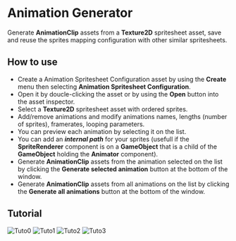 # Animation Generator

Generate **AnimationClip** assets from a **Texture2D** spritesheet asset, save and reuse the sprites mapping configuration with other similar spritesheets.

## How to use

- Create a Animation Spritesheet Configuration asset by using the **Create** menu then selecting **Animation Spritesheet Configuration**.
- Open it by doucle-clicking the asset or by using the **Open** button into the asset inspector.
- Select a **Texture2D** spritesheet asset with ordered sprites.
- Add/remove animations and modify animations names, lengths (number of sprites), framerates, looping parameters.
- You can preview each animation by selecting it on the list.
- You can add an ***internal path*** for your sprites (usefull if the **SpriteRenderer** component is on a **GameObject** that is a child of the **GameObject** holding the **Animator** component).
- Generate **AnimationClip** assets from the animation selected on the list by clicking the **Generate selected animation** button at the bottom of the window.
- Generate **AnimationClip** assets from all animations on the list by clicking the **Generate all animations** button at the bottom of the window.

## Tutorial

![Tuto0](https://kevincastejon.github.io/Unity-AnimationGenerator/Assets/KevinCastejon/AnimationGenerator/Documentation/Tuto1.png)
![Tuto1](https://kevincastejon.github.io/Unity-AnimationGenerator/Assets/KevinCastejon/AnimationGenerator/Documentation/Tuto2.png)
![Tuto2](https://kevincastejon.github.io/Unity-AnimationGenerator/Assets/KevinCastejon/AnimationGenerator/Documentation/Tuto3.png)
![Tuto3](https://kevincastejon.github.io/Unity-AnimationGenerator/Assets/KevinCastejon/AnimationGenerator/Documentation/Tuto4.png)
